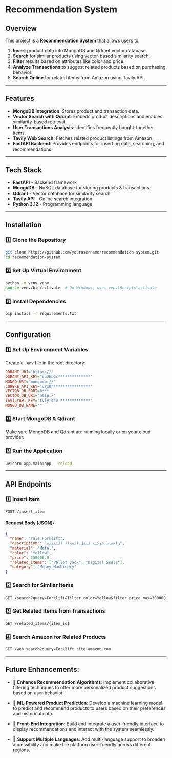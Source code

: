 # Recommendation System

## Overview
This project is a **Recommendation System** that allows users to:
1. **Insert** product data into MongoDB and Qdrant vector database.
2. **Search** for similar products using vector-based similarity search.
3. **Filter** results based on attributes like color and price.
4. **Analyze Transactions** to suggest related products based on purchasing behavior.
5. **Search Online** for related items from Amazon using Tavily API.

---

## Features
- **MongoDB Integration**: Stores product and transaction data.
- **Vector Search with Qdrant**: Embeds product descriptions and enables similarity-based retrieval.
- **User Transactions Analysis**: Identifies frequently bought-together items.
- **Tavily Web Search**: Fetches related product listings from Amazon.
- **FastAPI Backend**: Provides endpoints for inserting data, searching, and recommendations.

---

## Tech Stack
- **FastAPI** - Backend framework
- **MongoDB** - NoSQL database for storing products & transactions
- **Qdrant** - Vector database for similarity search
- **Tavily API** - Online search integration
- **Python 3.12** - Programming language

---

## Installation
### 1️⃣ Clone the Repository
```sh
git clone https://github.com/yourusername/recommendation-system.git
cd recommendation-system
```

### 2️⃣ Set Up Virtual Environment
```sh
python -m venv venv
source venv/bin/activate  # On Windows, use: venv\Scripts\activate
```

### 3️⃣ Install Dependencies
```sh
pip install -r requirements.txt
```

---

## Configuration
### 1️⃣ Set Up Environment Variables
Create a `.env` file in the root directory:
```ini
QDRANT_URI="https://"
QDRANT_API_KEY="euJhbGc**************"
MONGO_URI="mongodb://"
COHERE_API_KEY="vrx0*****************"
VECTOR_DB_PORT=6***
VECTOR_DB_URI="http:/"
TAVILYAPI_KEY="tvly-dev-*************"
MONGO_DB_NAME=""
```

### 2️⃣ Start MongoDB & Qdrant
Make sure MongoDB and Qdrant are running locally or on your cloud provider.

### 3️⃣ Run the Application
```sh
uvicorn app.main:app --reload
```

---

## API Endpoints
### 1️⃣ Insert Item
```http
POST /insert_item
```
#### Request Body (JSON):
```json
{
  "name": "Yale Forklift",
  "description": "رافعات شوكية لنقل المواد الثقيلة",
  "material": "Metal",
  "color": "Yellow",
  "price": 250000.0,
  "related_items": ["Pallet Jack", "Digital Scale"],
  "category": "Heavy Machinery"
}
```

### 2️⃣ Search for Similar Items
```http
GET /search?query=Forklift&filter_color=Yellow&filter_price_max=300000
```

### 3️⃣ Get Related Items from Transactions
```http
GET /related_items/{item_id}
```

### 4️⃣ Search Amazon for Related Products
```http
GET /web_search?query=Forklift site:amazon.com
```

---
## Future Enhancements:

- 🔹 **Enhance Recommendation Algorithms**: Implement collaborative filtering techniques to offer more personalized product suggestions based on user behavior.
  
- 🔹 **ML-Powered Product Prediction**: Develop a machine learning model to predict and recommend products to users based on their preferences and historical data.
  
- 🔹 **Front-End Integration**: Build and integrate a user-friendly interface to display recommendations and interact with the system seamlessly.
  
- 🔹 **Support Multiple Languages**: Add multi-language support to broaden accessibility and make the platform user-friendly across different regions.



